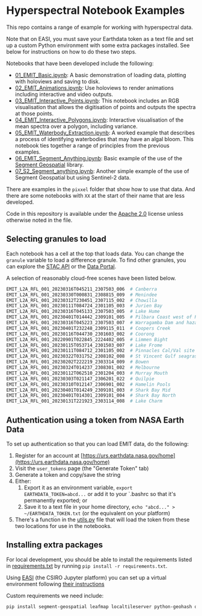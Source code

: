# Hyperspectral Notebook Examples

This repo contains a range of example for working with hyperspectral data.

Note that on EASI, you must save your Earthdata token as a text file and set
up a custom Python environment with some extra packages installed. See below
for instructions on how to do these two steps.

Notebooks that have been developed include the following:

* [01_EMIT_Basic.ipynb](01_EMIT_Basic.ipynb):
  A basic demonstration of loading data, plotting with holoviews and saving to disk.
* [02_EMIT_Animations.ipynb](02_EMIT_Animations.ipynb): 
  Use holoviews to render animations including interactive and video outputs.
* [03_EMIT_Interactive_Points.ipynb](03_EMIT_Interactive_Points.ipynb):
  This notebook includes an RGB visualisation that allows the digitisation of
  points and outputs the spectra at those points.
* [04_EMIT_Interactive_Polygons.ipynb](04_EMIT_Interactive_Polygons.ipynb):
  Interactive visualisation of the mean spectra over a polygon, including variance.
* [05_EMIT_Waterbody_Extraction.ipynb](05_EMIT_Waterbody_Extraction.ipynb):
  A worked example that describes a process of identifying waterbodies that may
  have an algal bloom. This notebook ties together a range of principles from
  the previous examples.
* [06_EMIT_Segment_Anything.ipynb](06_EMIT_Segment_Anything.ipynb):
  Basic example of the use of the
  [Segment Geospatial](https://github.com/opengeos/segment-geospatial) library.
* [07_S2_Segment_anything.ipynb](07_S2_Segment_anything.ipynb):
  Another simple example of the use of Segment Geospatial but using Sentinel-2
  data.

There are examples in the `pixxel` folder that show how to use that data. And there
are some notebooks with `XX` at the start of their name that are less developed.

Code in this repository is available under the [Apache 2.0](LICENSE.txt)
license unless otherwise noted in the file.

## Selecting granules to load

Each notebook has a cell at the top that loads data. You can change the `granule` variable to
load a difference granule. To find other granules, you can explore the
[STAC API](https://radiantearth.github.io/stac-browser/#/external//cmr.earthdata.nasa.gov/cloudstac/LPCLOUD/collections/EMITL2ARFL.v001/)
or the [Data Portal](https://earth.jpl.nasa.gov/emit/data/data-portal/coverage-and-forecasts/).

A selection of reasonably cloud-free scenes have been listed below.

``` python
EMIT_L2A_RFL_001_20230316T045211_2307503_006  # Canberra
EMIT_L2A_RFL_001_20230330T000831_2308815_009  # Menindee
EMIT_L2A_RFL_001_20230312T230451_2307115_002  # Chowilla
EMIT_L2A_RFL_001_20230111T084724_2301105_003  # Jurien Bay
EMIT_L2A_RFL_001_20230316T045133_2307503_005  # Lake Hume
EMIT_L2A_RFL_001_20230401T014442_2309101_005  # Pilbara Coast west of Port Hedland
EMIT_L2A_RFL_001_20230316T045223_2307503_007  # Warragamba Dam and hazard reduction burn
EMIT_L2A_RFL_001_20230401T232248_2309115_011  # Coopers Creek
EMIT_L2A_RFL_001_20230116T044730_2301603_002  # Coorong
EMIT_L2A_RFL_001_20220901T022845_2224402_005  # Limmen Bight
EMIT_L2A_RFL_001_20230115T053714_2301503_007  # Lake Frome
EMIT_L2A_RFL_001_20230111T084712_2301105_002  # Pinnacles Cal/Val site
EMIT_L2A_RFL_001_20230322T031752_2308102_008  # St Vincent Gulf seagrass
EMIT_L2A_RFL_001_20230202T222219_2303314_009  # Bowen
EMIT_L2A_RFL_001_20230324T014237_2308301_002  # Melbourne
EMIT_L2A_RFL_001_20230112T062510_2301204_003  # Murray Mouth
EMIT_L2A_RFL_001_20230303T021147_2306201_022  # Quilpie
EMIT_L2A_RFL_001_20230310T012147_2306901_002  # Hamelin Pools
EMIT_L2A_RFL_001_20230401T014249_2309101_003  # Shark Bay Mid
EMIT_L2A_RFL_001_20230401T014301_2309101_004  # Shark Bay North
EMIT_L2A_RFL_001_20230131T221923_2303114_008  # Lake Charm
```

## Authentication using a token from NASA Earth Data

To set up authentication so that you can load EMIT data, do the following:

1. Register for an account at [https://urs.earthdata.nasa.gov/home](https://urs.earthdata.nasa.gov/home)
2. Visit the `user_tokens` page (the "Generate Token" tab)
3. Generate a token and copy/save the string
4. Either:
   1. Export it as an environment variable, `export EARTHDATA_TOKEN=abcd...` or add it to your `.bashrc
   so that it's permanently exported; or
   2. Save it to a text file in your home directory, `echo "abcd..." > ~/EARTHDATA_TOKEN.txt` (or the
   equivalent on your platform)
5. There's a function in the [utils.py](utils.py) file that will load the token from these
   two locations for use in the notebooks.

## Installing extra packages

For local development, you should be able to install the requirements listed in
[requirements.txt](requirements.txt) by running `pip install -r requirements.txt`.

Using [EASI](https://docs.csiro.easi-eo.solutions/user-guide/developers/jupyterlab/virtual-environment/)
(the CSIRO Jupyter platform) you can set up a virtual environment following
[their instructions](https://docs.csiro.easi-eo.solutions/user-guide/developers/jupyterlab/virtual-environment/)

Custom requirements we need include:

```bash
pip install segment-geospatial leafmap localtileserver python-geohash odc-stac>=0.3.6
```
